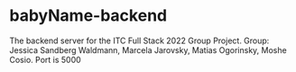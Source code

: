 # babyName-backend

The backend server for the ITC Full Stack 2022 Group Project.
Group: Jessica Sandberg Waldmann, Marcela Jarovsky, Matias Ogorinsky, Moshe Cosio.
Port is 5000
